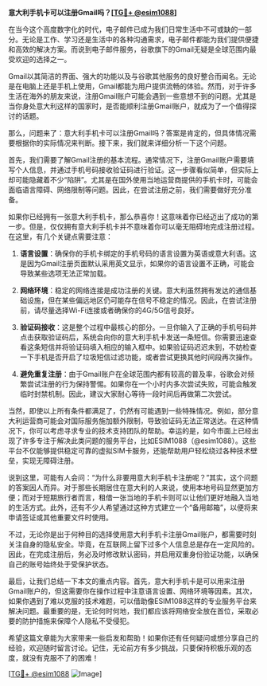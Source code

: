**意大利手机卡可以注册Gmail吗？[[TG💪+ @esim1088](https://t.me/s/esim1088)]**

在当今这个高度数字化的时代，电子邮件已成为我们日常生活中不可或缺的一部分。无论是工作、学习还是生活中的各种沟通需求，电子邮件都能为我们提供便捷和高效的解决方案。而说到电子邮件服务，谷歌旗下的Gmail无疑是全球范围内最受欢迎的选择之一。

Gmail以其简洁的界面、强大的功能以及与谷歌其他服务的良好整合而闻名。无论是在电脑上还是手机上使用，Gmail都能为用户提供流畅的体验。然而，对于许多生活在海外的朋友来说，注册Gmail账户可能会遇到一些意想不到的问题。尤其是当你身处意大利这样的国家时，是否能顺利注册Gmail账户，就成为了一个值得探讨的话题。

那么，问题来了：意大利手机卡可以注册Gmail吗？答案是肯定的，但具体情况需要根据你的实际情况来判断。接下来，我们就来详细分析一下这个问题。

首先，我们需要了解Gmail注册的基本流程。通常情况下，注册Gmail账户需要填写个人信息，并通过手机号码接收验证码进行验证。这一步骤看似简单，但实际上却可能隐藏着不少“陷阱”。尤其是在国外使用当地运营商提供的手机卡时，可能会面临语言障碍、网络限制等问题。因此，在尝试注册之前，我们需要做好充分准备。

如果你已经拥有一张意大利手机卡，那么恭喜你！这意味着你已经迈出了成功的第一步。但是，仅仅拥有意大利手机卡并不意味着你可以毫无阻碍地完成注册过程。在这里，有几个关键点需要注意：

1. **语言设置**：确保你的手机卡绑定的手机号码的语言设置为英语或意大利语。这是因为Gmail注册页面默认采用英文显示，如果你的语言设置不正确，可能会导致某些选项无法正常加载。
   
2. **网络环境**：稳定的网络连接是成功注册的关键。意大利虽然拥有发达的通信基础设施，但在某些偏远地区仍可能存在信号不稳定的情况。因此，在尝试注册前，请尽量选择Wi-Fi连接或者确保你的4G/5G信号良好。

3. **验证码接收**：这是整个过程中最核心的部分。一旦你输入了正确的手机号码并点击获取验证码后，系统会向你的意大利手机卡发送一条短信。你需要迅速查看这条短信并将验证码填入相应的输入框中。如果验证码迟迟未到，不妨检查一下手机是否开启了垃圾短信过滤功能，或者尝试更换其他时间段再次操作。

4. **避免重复注册**：由于Gmail账户在全球范围内都有较高的普及率，谷歌会对频繁尝试注册的行为保持警惕。如果你在一个小时内多次尝试失败，可能会触发临时封禁机制。因此，建议大家耐心等待一段时间后再做第二次尝试。

当然，即使以上所有条件都满足了，仍然有可能遇到一些特殊情况。例如，部分意大利运营商可能会对国际服务施加额外限制，导致验证码无法正常送达。在这种情况下，你可以考虑寻求专业的技术支持团队的帮助。幸运的是，如今市面上已经出现了许多专注于解决此类问题的服务平台，比如ESIM1088（@esim1088）。这些平台不仅能够提供稳定可靠的虚拟SIM卡服务，还能帮助用户轻松绕过各种技术壁垒，实现无障碍注册。

说到这里，可能有人会问：“为什么非要用意大利手机卡注册呢？”其实，这个问题的答案因人而异。对于那些长期居住在意大利的人来说，使用本地号码显然更加方便；而对于短期旅行者而言，租借一张当地的手机卡则可以让他们更好地融入当地的生活方式。此外，还有不少人希望通过这种方式建立一个“备用邮箱”，以便将来申请签证或其他重要文件时使用。

不过，无论你是出于何种目的选择使用意大利手机卡注册Gmail账户，都需要时刻关注自身的隐私安全。毕竟，在互联网上留下过多个人信息总是存在一定风险的。因此，在完成注册后，务必及时修改默认密码，并启用双重身份验证功能，以确保自己的账号始终处于受保护状态。

最后，让我们总结一下本文的重点内容。首先，意大利手机卡是可以用来注册Gmail账户的，但这需要你在操作过程中注意语言设置、网络环境等因素。其次，如果你遇到了难以克服的技术难题，可以借助像ESIM1088这样的专业服务平台来解决问题。最重要的是，无论何时何地，我们都应该将网络安全放在首位，采取必要的防护措施来保障个人隐私不受侵犯。

希望这篇文章能为大家带来一些启发和帮助！如果你还有任何疑问或想分享自己的经验，欢迎随时留言讨论。记住，无论前方有多少挑战，只要保持积极乐观的态度，就没有克服不了的困难！

[[TG💪+ @esim1088](https://t.me/s/esim1088) ![Image](https://i.postimg.cc/4NQfJmqS/Snipaste-2025-05-13-00-14-12.png)]